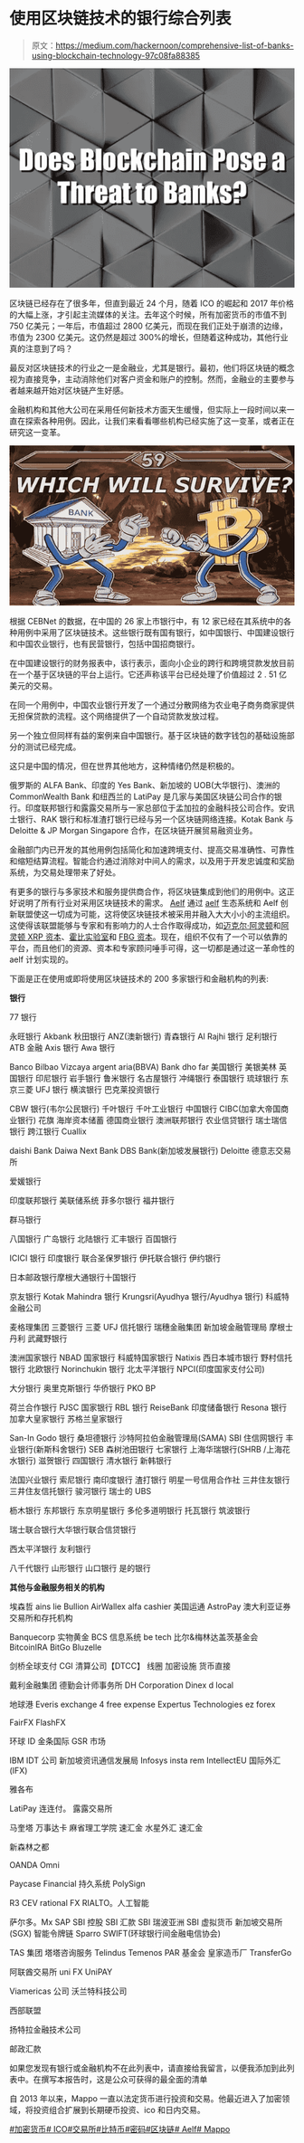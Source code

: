 # 使用区块链技术的银行综合列表

> 原文：<https://medium.com/hackernoon/comprehensive-list-of-banks-using-blockchain-technology-97c08fa88385>

![](img/347e27615ef486ee7827f4a78657d73a.png)

区块链已经存在了很多年，但直到最近 24 个月，随着 ICO 的崛起和 2017 年价格的大幅上涨，才引起主流媒体的关注。去年这个时候，所有加密货币的市值不到 750 亿美元；一年后，市值超过 2800 亿美元，而现在我们正处于崩溃的边缘，市值为 2300 亿美元。这仍然是超过 300%的增长，但随着这种成功，其他行业真的注意到了吗？

最反对区块链技术的行业之一是金融业，尤其是银行。最初，他们将区块链的概念视为直接竞争，主动消除他们对客户资金和账户的控制。然而，金融业的主要参与者越来越开始对区块链产生好感。

金融机构和其他大公司在采用任何新技术方面天生缓慢，但实际上一段时间以来一直在探索各种用例。因此，让我们来看看哪些机构已经实施了这一变革，或者正在研究这一变革。

![](img/c58f84b45cb4c7da3b6468c5df8e8dc3.png)

根据 CEBNet 的数据，在中国的 26 家上市银行中，有 12 家已经在其系统中的各种用例中采用了区块链技术。这些银行既有国有银行，如中国银行、中国建设银行和中国农业银行，也有民营银行，包括中国招商银行。

在中国建设银行的财务报表中，该行表示，面向小企业的跨行和跨境贷款发放目前在一个基于区块链的平台上运行。它还声称该平台已经处理了价值超过 2 . 51 亿美元的交易。

在同一个用例中，中国农业银行开发了一个通过分散网络为农业电子商务商家提供无担保贷款的流程。这个网络提供了一个自动贷款发放过程。

另一个独立但同样有益的案例来自中国银行。基于区块链的数字钱包的基础设施部分的测试已经完成。

这只是中国的情况，但在世界其他地方，这种情绪仍然是积极的。

俄罗斯的 ALFA Bank、印度的 Yes Bank、新加坡的 UOB(大华银行)、澳洲的 CommonWealth Bank 和纽西兰的 LatiPay 是几家与美国区块链公司合作的银行。印度联邦银行和露露交易所与一家总部位于孟加拉的金融科技公司合作。安讯士银行、RAK 银行和标准渣打银行已经与另一个区块链网络连接。Kotak Bank 与 Deloitte & JP Morgan Singapore 合作，在区块链开展贸易融资业务。

金融部门内已开发的其他用例包括简化和加速跨境支付、提高交易准确性、可靠性和缩短结算流程。智能合约通过消除对中间人的需求，以及用于开发忠诚度和奖励系统，为交易处理带来了好处。

有更多的银行与多家技术和服务提供商合作，将区块链集成到他们的用例中。这正好说明了所有行业对采用区块链技术的需求。 [Aelf](https://aelf.io/) 通过 [aelf](https://aelf.io/) 生态系统和 Aelf 创新联盟使这一切成为可能，这将使区块链技术被采用并融入大大小小的主流组织。这使得该联盟能够与专家和有影响力的人士合作取得成功，如[迈克尔·阿灵顿](https://en.wikipedia.org/wiki/Michael_Arrington)和[阿灵顿 XRP 资本](http://arringtonxrpcapital.com/)、[霍比实验室](https://www.huobi.pro/labs/)和 [FBG 资本](https://www.fbg.capital/)。现在，组织不仅有了一个可以依靠的平台，而且他们的资源、资本和专家顾问唾手可得，这一切都是通过这一革命性的 aelf 计划实现的。

下面是正在使用或即将使用区块链技术的 200 多家银行和金融机构的列表:

**银行**

77 银行

永旺银行
Akbank
秋田银行
ANZ(澳新银行)
青森银行
Al Rajhi 银行
足利银行
ATB 金融
Axis 银行
Awa 银行

Banco Bilbao Vizcaya argent aria(BBVA)
Bank dho far
美国银行
美银美林
英国银行
印尼银行
岩手银行
鲁米银行
名古屋银行
冲绳银行
泰国银行
琉球银行
东京三菱 UFJ 银行
横滨银行
巴克莱投资银行

CBW 银行(韦尔公民银行)
千叶银行
千叶工业银行
中国银行
CIBC(加拿大帝国商业银行)
花旗
海岸资本储蓄
德国商业银行
澳洲联邦银行
农业信贷银行
瑞士瑞信银行
跨江银行
Cuallix

daishi Bank
Daiwa Next Bank
DBS Bank(新加坡发展银行)
Deloitte
德意志交易所

爱媛银行

印度联邦银行
美联储系统
菲多尔银行
福井银行

群马银行

八国银行
广岛银行
北陆银行
汇丰银行
百国银行

ICICI 银行
印度银行
联合圣保罗银行
伊托联合银行
伊约银行

日本邮政银行摩根大通银行十国银行

京友银行
Kotak Mahindra 银行
Krungsri(Ayudhya 银行/Ayudhya 银行)
科威特金融公司

麦格理集团
三菱银行
三菱 UFJ 信托银行
瑞穗金融集团
新加坡金融管理局
摩根士丹利
武藏野银行

澳洲国家银行
NBAD 国家银行
科威特国家银行
Natixis
西日本城市银行
野村信托银行
北欧银行
Norinchukin 银行
北太平洋银行
NPCI(印度国家支付公司)

大分银行
奥里克斯银行
华侨银行
PKO BP

荷兰合作银行
PJSC 国家银行
RBL 银行
ReiseBank
印度储备银行
Resona 银行
加拿大皇家银行
苏格兰皇家银行

San-In Godo 银行
桑坦德银行
沙特阿拉伯金融管理局(SAMA)
SBI 住信网银行
丰业银行(新斯科舍银行)
SEB
森树池田银行
七家银行
上海华瑞银行(SHRB /上海花水银行)
滋贺银行
四国银行
清水银行
新韩银行

法国兴业银行
索尼银行
南印度银行
渣打银行
明星一号信用合作社
三井住友银行
三井住友信托银行
骏河银行
瑞士的 UBS

枥木银行
东邦银行
东京明星银行
多伦多道明银行
托瓦银行
筑波银行

瑞士联合银行大华银行联合信贷银行

西太平洋银行
友利银行

八千代银行
山形银行
山口银行
是的银行

**其他与金融服务相关的机构**

埃森哲
ains lie Bullion
AirWallex
alfa cashier
美国运通
AstroPay
澳大利亚证券交易所和存托机构

Banquecorp 实物黄金
BCS 信息系统
be tech
比尔&梅林达盖茨基金会
BitcoinIRA
BitGo
Bluzelle

剑桥全球支付
CGI
清算公司【DTCC】
线圈
加密设施
货币直接

戴利金融集团
德勤会计师事务所
DH Corporation
Dinex
d local

地球港
Everis
exchange 4 free
expense
Expertus Technologies
ez forex

FairFX
FlashFX

环球 ID
金条国际
GSR 市场

IBM
IDT 公司
新加坡资讯通信发展局
Infosys
insta rem
IntellectEU
国际外汇(IFX)

雅各布

LatiPay
连连付。
露露交易所

马奎塔
万事达卡
麻省理工学院
速汇金
水星外汇
速汇金

新森林之都

OANDA
Omni

Paycase Financial
持久系统
PolySign

R3 CEV
rational FX
RIALTO。人工智能

萨尔多。Mx
SAP
SBI 控股
SBI 汇款
SBI 瑞波亚洲
SBI 虚拟货币
新加坡交易所(SGX)
智能令牌链
Sparro
SWIFT(环球银行间金融电信协会)

TAS 集团
塔塔咨询服务
Telindus
Temenos
PAR 基金会
皇家造币厂
TransferGo

阿联酋交易所
uni FX
UniPAY

Viamericas 公司
沃兰特科技公司

西部联盟

扬特拉金融技术公司

邮政汇款

如果您发现有银行或金融机构不在此列表中，请直接给我留言，以便我添加到此列表中。在撰写本报告时，这是公众可获得的最全面的清单

自 2013 年以来，Mappo 一直以法定货币进行投资和交易。他最近进入了加密领域，将投资组合扩展到长期硬币投资、ico 和日内交易。

[#加密货币](https://twitter.com/hashtag/cryptocurrency?src=hash)[# ICO](https://twitter.com/hashtag/ICO?src=hash)[#交易所](https://twitter.com/hashtag/exchange?src=hash)[#比特币](https://twitter.com/hashtag/bitcoin?src=hash)[#密码](https://twitter.com/hashtag/Crypto?src=hash)[#区块链](https://twitter.com/hashtag/blockchain?src=hash)[# Aelf](https://twitter.com/hashtag/aelf?src=hash)[# Mappo](https://twitter.com/mappopk_crypto)
